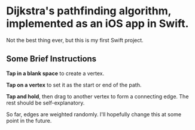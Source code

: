 # Dijkstra's pathfinding algorithm, implemented as an iOS app in Swift.
Not the best thing ever, but this is my first Swift project.

## Some Brief Instructions
**Tap in a blank space** to create a vertex.

**Tap on a vertex** to set it as the start or end of the path.

**Tap and hold**, then drag to another vertex to form a connecting edge.
The rest should be self-explanatory.

So far, edges are weighted randomly. I'll hopefully change this at some point in the future.
